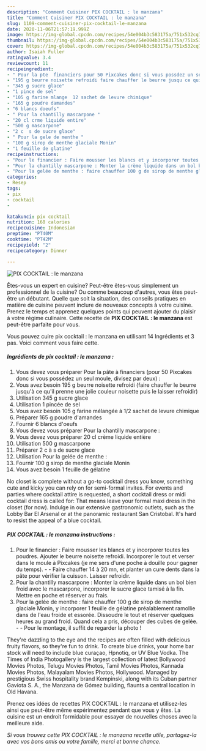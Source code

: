```yaml
---
description: "Comment Cuisiner PIX COCKTAIL : le manzana"
title: "Comment Cuisiner PIX COCKTAIL : le manzana"
slug: 1109-comment-cuisiner-pix-cocktail-le-manzana
date: 2020-11-06T21:57:19.999Z
image: https://img-global.cpcdn.com/recipes/54e004b3c583175a/751x532cq70/pix-cocktail-le-manzana-photo-principale-de-la-recette.jpg
thumbnail: https://img-global.cpcdn.com/recipes/54e004b3c583175a/751x532cq70/pix-cocktail-le-manzana-photo-principale-de-la-recette.jpg
cover: https://img-global.cpcdn.com/recipes/54e004b3c583175a/751x532cq70/pix-cocktail-le-manzana-photo-principale-de-la-recette.jpg
author: Isaiah Fuller
ratingvalue: 3.4
reviewcount: 11
recipeingredient:
- " Pour la pte  financiers pour 50 Pixcakes donc si vous possdez un seul moule divisez par deux "
- "195 g beurre noisette refroidi faire chauffer le beurre jusqu ce quil prenne une jolie couleur noisette puis le laisser refroidir"
- "345 g sucre glace"
- "1 pince de sel"
- "105 g farine mlange  12 sachet de levure chimique"
- "165 g poudre damandes"
- "6 blancs doeufs"
- " Pour la chantilly mascarpone "
- "20 cl crme liquide entire"
- "500 g mascarpone"
- "2 c  s de sucre glace"
- " Pour la gele de menthe "
- "100 g sirop de menthe glaciale Monin"
- "1 feuille de glatine"
recipeinstructions:
- "Pour le financier : Faire mousser les blancs et y incorporer toutes les poudres. Ajouter le beurre noisette refroidi. Incorporer le tout et verser dans le moule à Pixcakes (je me sers d&#39;une poche à douille pour gagner du temps).  Faire chauffer 14 à 20 mn, et planter un cure dents dans la pâte pour vérifier la cuisson. Laisser refroidir."
- "Pour la chantilly mascarpone : Monter la crème liquide dans un bol bien froid avec le mascarpone, incorporer le sucre glace tamisé à la fin. Mettre en poche et réserver au frais."
- "Pour la gelée de menthe : faire chauffer 100 g de sirop de menthe glaciale Monin, y incorporer 1 feuille de gélatine préalablement ramollie dans de l&#39;eau froide et essorée. Dissoudre le tout et réserver quelques heures au grand froid. Quand cela a pris, découper des cubes de gelée.  Pour le montage, il suffit de regarder la photo !"
categories:
- Resep
tags:
- pix
- cocktail
- 

katakunci: pix cocktail  
nutrition: 168 calories
recipecuisine: Indonesian
preptime: "PT40M"
cooktime: "PT42M"
recipeyield: "2"
recipecategory: Dinner

---
```



![PIX COCKTAIL : le manzana](https://img-global.cpcdn.com/recipes/54e004b3c583175a/751x532cq70/pix-cocktail-le-manzana-photo-principale-de-la-recette.jpg)

Êtes-vous un expert en cuisine? Peut-être êtes-vous simplement un professionnel de la cuisine? Ou comme beaucoup d'autres, vous êtes peut-être un débutant. Quelle que soit la situation, des conseils pratiques en matière de cuisine peuvent inclure de nouveaux concepts à votre cuisine. Prenez le temps et apprenez quelques points qui peuvent ajouter du plaisir à votre régime culinaire. Cette recette de <strong> PIX COCKTAIL : le manzana </strong> est peut-être parfaite pour vous.

<!--inarticleads1-->

Vous pouvez cuire pix cocktail : le manzana en utilisant 14 Ingrédients et 3 pas. Voici comment vous faire cette.

##### Ingrédients de pix cocktail : le manzana :

1. Vous devez vous préparer  Pour la pâte à financiers (pour 50 Pixcakes donc si vous possédez un seul moule, divisez par deux) :
1. Vous avez besoin 195 g beurre noisette refroidi (faire chauffer le beurre jusqu&#39;à ce qu&#39;il prenne une jolie couleur noisette puis le laisser refroidir)
1. Utilisation 345 g sucre glace
1. Utilisation 1 pincée de sel
1. Vous avez besoin 105 g farine mélangée à 1/2 sachet de levure chimique
1. Préparer 165 g poudre d&#39;amandes
1. Fournir 6 blancs d&#39;oeufs
1. Vous devez vous préparer  Pour la chantilly mascarpone :
1. Vous devez vous préparer 20 cl crème liquide entière
1. Utilisation 500 g mascarpone
1. Préparer 2 c à s de sucre glace
1. Utilisation  Pour la gelée de menthe :
1. Fournir 100 g sirop de menthe glaciale Monin
1. Vous avez besoin 1 feuille de gélatine


No closet is complete without a go-to cocktail dress you know, something cute and kicky you can rely on for semi-formal invites. For events and parties where cocktail attire is requested, a short cocktail dress or midi cocktail dress is called for: That means leave your formal maxi dress in the closet (for now). Indulge in our extensive gastronomic outlets, such as the Lobby Bar El Arsenal or at the panoramic restaurant San Cristobal. It&#39;s hard to resist the appeal of a blue cocktail. 

<!--inarticleads2-->

##### PIX COCKTAIL : le manzana instructions :

1. Pour le financier : Faire mousser les blancs et y incorporer toutes les poudres. Ajouter le beurre noisette refroidi. Incorporer le tout et verser dans le moule à Pixcakes (je me sers d&#39;une poche à douille pour gagner du temps). -  - Faire chauffer 14 à 20 mn, et planter un cure dents dans la pâte pour vérifier la cuisson. Laisser refroidir.
1. Pour la chantilly mascarpone : Monter la crème liquide dans un bol bien froid avec le mascarpone, incorporer le sucre glace tamisé à la fin. Mettre en poche et réserver au frais.
1. Pour la gelée de menthe : faire chauffer 100 g de sirop de menthe glaciale Monin, y incorporer 1 feuille de gélatine préalablement ramollie dans de l&#39;eau froide et essorée. Dissoudre le tout et réserver quelques heures au grand froid. Quand cela a pris, découper des cubes de gelée. -  - Pour le montage, il suffit de regarder la photo !


They&#39;re dazzling to the eye and the recipes are often filled with delicious fruity flavors, so they&#39;re fun to drink. To create blue drinks, your home bar stock will need to include blue curaçao, Hpnotiq, or UV Blue Vodka. The Times of India Photogallery is the largest collection of latest Bollywood Movies Photos, Telugu Movies Photos, Tamil Movies Photos, Kannada Movies Photos, Malayalam Movies Photos, Hollywood. Managed by prestigious Swiss hospitality brand Kempinski, along with its Cuban partner Gaviota S. A., the Manzana de Gómez building, flaunts a central location in Old Havana. 

<!--inarticleads1-->

<p>
Prenez ces idées de recettes PIX COCKTAIL : le manzana et utilisez-les ainsi que peut-être même expérimentez pendant que vous y êtes. La cuisine est un endroit formidable pour essayer de nouvelles choses avec la meilleure aide.
</p>

<p>
<i>Si vous trouvez cette PIX COCKTAIL : le manzana recette utile, partagez-la avec vos bons amis ou votre famille, merci et bonne chance.</i>
</p>
